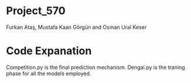 # Project_570
Furkan Ataş,
Mustafa Kaan Görgün and
Osman Ural Keser
# Code Expanation
Competition.py is the final prediction mechanism.
Dengai.py is the traning phase for all the models employed.
